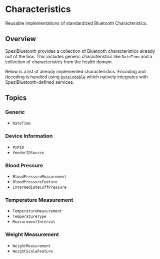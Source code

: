 # Characteristics

Reusable implementations of standardized Bluetooth Characteristics.

<!--
#
# This source file is part of the Stanford Spezi open source project
#
# SPDX-FileCopyrightText: 2024 Stanford University and the project authors (see CONTRIBUTORS.md)
#
# SPDX-License-Identifier: MIT
#
-->

## Overview

SpeziBluetooth provides a collection of Bluetooth characteristics already out of the box.
This includes generic characteristics like
``DateTime`` and a collection of characteristics from the health domain.

Below is a list of already implemented characteristics.
Encoding and decoding is handled using [`ByteCodable`](https://swiftpackageindex.com/StanfordSpezi/SpeziFileFormats/documentation/bytecoding)
which natively integrates with SpeziBluetooth-defined services.

## Topics

### Generic

- ``DateTime``

### Device Information

- ``PnPID``
- ``VendorIDSource``

### Blood Pressure

- ``BloodPressureMeasurement``
- ``BloodPressureFeature``
- ``IntermediateCuffPressure``

### Temperature Measurement

- ``TemperatureMeasurement``
- ``TemperatureType``
- ``MeasurementInterval``

### Weight Measurement

- ``WeightMeasurement``
- ``WeightScaleFeature``
